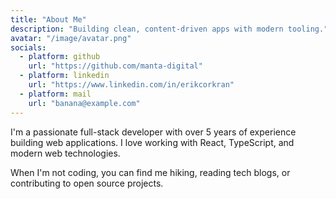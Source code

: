 ```yaml
---
title: "About Me"
description: "Building clean, content-driven apps with modern tooling."
avatar: "/image/avatar.png"
socials:
  - platform: github
    url: "https://github.com/manta-digital"
  - platform: linkedin
    url: "https://www.linkedin.com/in/erikcorkran"
  - platform: mail
    url: "banana@example.com"
---
```


I'm a passionate full-stack developer with over 5 years of experience building web applications. I love working with React, TypeScript, and modern web technologies.

When I'm not coding, you can find me hiking, reading tech blogs, or contributing to open source projects.
